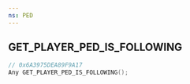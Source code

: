 ```yaml
---
ns: PED
---
```

## GET_PLAYER_PED_IS_FOLLOWING

```c
// 0x6A3975DEA89F9A17
Any GET_PLAYER_PED_IS_FOLLOWING();
```

